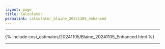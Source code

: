 ```yaml
---
layout: page
title: Calculator
permalink: calculator_blaine_20241105_enhanced
---
```


___

{% include cost_estimates/20241105/Blaine_20241105_Enhanced.html %}

___

